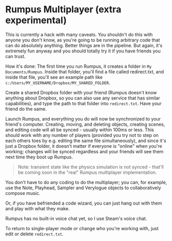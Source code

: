 # Rumpus Multiplayer (extra experimental)
This is currently a hack with many caveats. You shouldn't do this with
anyone you don't know, as you're going to be running arbitrary code that
can do absolutely anything. Better things are in the pipeline. But again,
it's extremely fun anyway and you should totally try it if you have
friends you can trust.

How it's done:
The first time you run Rumpus, it creates a folder in `My Documents/Rumpus`.
Inside that folder, you'll find a file called redirect.txt, and inside
that file, you'll see an example path like
`c:/Users/MY_USERNAME/Dropbox/MY_SHARED_FOLDER`.

Create a shared Dropbox folder with your friend (Rumpus doesn't know
anything about Dropbox, so you can also use any service that has
similar capabilities), and type the path to that folder into `redirect.txt`.
Have your friend do the same.

Launch Rumpus, and everything you do will now be synchronized to your
friend's computer. Creating, moving, and deleting objects, creating scenes,
and editing code will all be synced - usually within 100ms or less. This
should work with any number of players (provided you try not
to step on each others toes by e.g. editing the same file simultaneously),
and since it's just a Dropbox folder, it doesn't matter if everyone
is "online" when you're working; changes will be synced regardless and
your friends will see them next time they boot up Rumpus.

> Note: transient state like the physics simulation is not synced - that'll
be coming soon in the "real" Rumpus multiplayer implementation.

You don't have to do any coding to do the multiplayer; you can, for example,
use the Note, Playhead, Sampler and Verylogue objects to
collaboratively compose music.

Or, if you have befriended a code wizard, you can just hang out
with them and play with what they make.

Rumpus has no built-in voice chat yet, so I use Steam's voice chat.

To return to single-player mode or change who you're working with,
just edit or delete `redirect.txt`.
